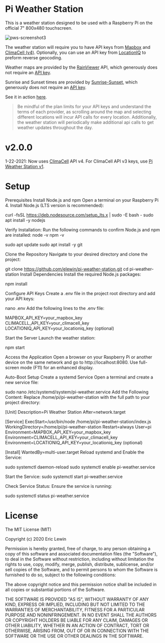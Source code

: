 
# Pi Weather Station

This is a weather station designed to be used with a Raspberry Pi on the official 7" 800x480 touchscreen.

![pws-screenshot3](https://user-images.githubusercontent.com/15202038/91359998-4625bb80-e7bb-11ea-937e-c87eede41f35.JPG)

The weather station will require you to have API keys from [Mapbox](https://www.mapbox.com/) and [ClimaCell (v4)](https://www.climacell.co/). Optionally, you can use an API key from [LocationIQ](https://locationiq.com/) to preform reverse geocoding.

Weather maps are provided by the [RainViewer](https://www.rainviewer.com/) API, which generously does not require an [API key](https://www.rainviewer.com/api.html).

Sunrise and Sunset times are provided by [Sunrise-Sunset](https://sunrise-sunset.org/), which generously does not require an [API key](https://sunrise-sunset.org/api).

See it in action [here](https://www.youtube.com/watch?v=dvM6cyqYSw8).

> Be mindful of the plan limits for your API keys and understand the terms of each provider, as scrolling around the map and selecting different locations will incur API calls for every location. Additionally, the weather station will periodically make additional api calls to get weather updates throughout the day.

# v2.0.0

1-22-2021: Now uses [ClimaCell](https://www.climacell.co/) API v4. For ClimaCell API v3 keys, use [Pi Weather Station v1](https://github.com/elewin/pi-weather-station/releases/tag/v1.0).

# Setup



Prerequisites
Install Node.js and npm
Open a terminal on your Raspberry Pi 4.
Install Node.js (LTS version is recommended):


curl -fsSL https://deb.nodesource.com/setup_lts.x | sudo -E bash -
sudo apt install -y nodejs

Verify Installation:
Run the following commands to confirm Node.js and npm are installed:
node -v
npm -v

sudo apt update
sudo apt install -y git

Clone the Repository
Navigate to your desired directory and clone the project:

git clone https://github.com/elewin/pi-weather-station.git
cd pi-weather-station
Install Dependencies
Install the required Node.js packages:

npm install

Configure API Keys
Create a .env file in the project root directory and add your API keys:

nano .env
Add the following lines to the .env file:


MAPBOX_API_KEY=your_mapbox_key
CLIMACELL_API_KEY=your_climacell_key
LOCATIONIQ_API_KEY=your_locationiq_key (optional)

Start the Server
Launch the weather station:

npm start

Access the Application
Open a browser on your Raspberry Pi or another device on the same network and go to http://localhost:8080.
Use full-screen mode (F11) for an enhanced display.

Auto-Boot Setup 
Create a systemd Service
Open a terminal and create a new service file:

sudo nano /etc/systemd/system/pi-weather.service
Add the Following Content:
Replace /home/pi/pi-weather-station with the full path to your project directory:


[Unit]
Description=Pi Weather Station
After=network.target

[Service]
ExecStart=/usr/bin/node /home/pi/pi-weather-station/index.js
WorkingDirectory=/home/pi/pi-weather-station
Restart=always
User=pi
Environment=MAPBOX_API_KEY=your_mapbox_key
Environment=CLIMACELL_API_KEY=your_climacell_key
Environment=LOCATIONIQ_API_KEY=your_locationiq_key (optional)

[Install]
WantedBy=multi-user.target
Reload systemd and Enable the Service:


sudo systemctl daemon-reload
sudo systemctl enable pi-weather.service

Start the Service:
sudo systemctl start pi-weather.service

Check Service Status:
Ensure the service is running:

sudo systemctl status pi-weather.service


# License

The MIT License (MIT)

Copyright (c) 2020 Eric Lewin

Permission is hereby granted, free of charge, to any person obtaining a copy of this software and associated documentation files (the "Software"), to deal in the Software without restriction, including without limitation the rights to use, copy, modify, merge, publish, distribute, sublicense, and/or sell copies of the Software, and to permit persons to whom the Software is furnished to do so, subject to the following conditions:

The above copyright notice and this permission notice shall be included in all copies or substantial portions of the Software.

THE SOFTWARE IS PROVIDED "AS IS", WITHOUT WARRANTY OF ANY KIND, EXPRESS OR IMPLIED, INCLUDING BUT NOT LIMITED TO THE WARRANTIES OF MERCHANTABILITY, FITNESS FOR A PARTICULAR PURPOSE AND NONINFRINGEMENT. IN NO EVENT SHALL THE AUTHORS OR COPYRIGHT HOLDERS BE LIABLE FOR ANY CLAIM, DAMAGES OR OTHER LIABILITY, WHETHER IN AN ACTION OF CONTRACT, TORT OR OTHERWISE, ARISING FROM, OUT OF OR IN CONNECTION WITH THE SOFTWARE OR THE USE OR OTHER DEALINGS IN THE SOFTWARE.
